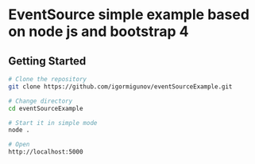 EventSource simple example based on node js and bootstrap 4
=======================================

Getting Started
---------------

```bash
# Clone the repository
git clone https://github.com/igormigunov/eventSourceExample.git

# Change directory
cd eventSourceExample

# Start it in simple mode
node .

# Open
http://localhost:5000
```
